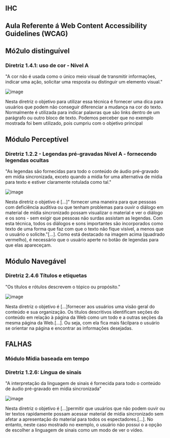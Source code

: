 <h2>IHC</h2>

<h2>Aula Referente á Web Content Accessibility Guidelines (WCAG)</h2>


<h2>Mó2ulo distinguível</h2>
<h3> Diretriz 1.4.1: uso de cor - Nível A</h3>
<p>"A cor não é usada como o único meio visual de transmitir informações, indicar uma ação, solicitar uma resposta ou distinguir um elemento visual."</p>

![image](https://user-images.githubusercontent.com/88887821/187680694-2742f91d-c45c-407f-945c-d69884220147.png)

<p> Nesta diretriz o objetivo para utilizar essa técnica é fornecer uma dica para usuários que podem não conseguir diferenciar a mudança na cor do texto. Normalmente é utilizada para indicar palavras que são links dentro de um parágrafo ou outro bloco de texto. Podemos perceber que no exemplo mostrada foi bem utilizado, pois cumpriu com o objetivo principal</p>

<h2> Módulo Perceptível</h2>
<h3>Diretriz 1.2.2 - Legendas pré-gravadas Nível A - fornecendo legendas ocultas</h3>
<p>"As legendas são fornecidas para todo o conteúdo de áudio pré-gravado em mídia sincronizada, exceto quando a mídia for uma alternativa de mídia para texto e estiver claramente rotulada como tal."</p>

![image](https://user-images.githubusercontent.com/88887821/187682851-1d4eb58f-4b62-4956-abef-ca30059d61e3.png)

<p> Nesta diretriz o objetivo é [...]" fornecer uma maneira para que pessoas com deficiência auditiva ou que tenham problemas para ouvir o diálogo em material de mídia sincronizado possam visualizar o material e ver o diálogo e os sons - sem exigir que pessoas não surdas assistam as legendas. Com esta técnica, todos os diálogos e sons importantes são incorporados como texto de uma forma que faz com que o texto não fique visível, a menos que o usuário o solicite."[...]. Como está destacado na imagem acima (quadrado vermelho), é necessário que o usuário aperte no botão de legendas para que elas apareceçam.</p>

<h2> Módulo Navegável</h2>
<h3> Diretriz 2.4.6 Títulos e etiquetas</h3>
<p> "Os títulos e rótulos descrevem o tópico ou propósito."</p>

![image](https://user-images.githubusercontent.com/88887821/187685822-64e62ff9-c58b-4239-9f86-02ceb9c0f813.png)

<p> Nesta diretriz o objetivo é [...]fornecer aos usuários uma visão geral do conteúdo e sua organização. Os títulos descritivos identificam seções do conteúdo em relação à página da Web como um todo e a outras seções da mesma página da Web.[...]. Ou seja, com ela fica mais fácilpara o usuário se orientar na página e encontrar as informações desejadas. 

<h2>FALHAS</h2>
<h3> Módulo Mídia baseada em tempo</h3>
<h3>Diretriz 1.2.6: Língua de sinais</h3>
<p> "A interpretação da linguagem de sinais é fornecida para todo o conteúdo de áudio pré-gravado em mídia sincronizada"</p>
 
 ![image](https://user-images.githubusercontent.com/88887821/187688080-48e93003-ede0-4e1c-bcb5-1e401c06af47.png)
 
 <p> Nesta diretriz o objetivo é [...]permitir que usuários que não podem ouvir ou ler textos rapidamente possam acessar material de mídia sincronizado sem afetar a apresentação do material para todos os espectadores.[...]. No entanto, neste caso mostrado no exemplo, o usuário não possui o a opção de escolher a linguagem de sinais como um modo de ver o vídeo.</p>

 
